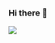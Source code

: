 ### Hi there 👋

![](https://timgsa.baidu.com/timg?image&quality=80&size=b9999_10000&sec=1598716733700&di=b61c2fd66bcc80045de6b0a62139b6aa&imgtype=0&src=http%3A%2F%2F5b0988e595225.cdn.sohucs.com%2Fimages%2F20170927%2Fb5cba2df9fb4491b9ee440fc64ae2548.png)

<!--
**dongzl/dongzl** is a ✨ _special_ ✨ repository because its `README.md` (this file) appears on your GitHub profile.

Here are some ideas to get you started:

- 🔭 I’m currently working on ...
- 🌱 I’m currently learning ...
- 👯 I’m looking to collaborate on ...
- 🤔 I’m looking for help with ...
- 💬 Ask me about ...
- 📫 How to reach me: ...
- 😄 Pronouns: ...
- ⚡ Fun fact: ...
-->
